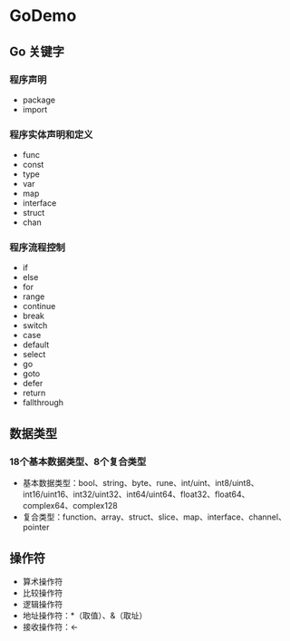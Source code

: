 # GoDemo

## Go 关键字

### 程序声明
- package
- import

### 程序实体声明和定义
- func
- const
- type
- var
- map
- interface
- struct
- chan

### 程序流程控制
- if
- else
- for
- range
- continue
- break
- switch
- case
- default
- select
- go
- goto
- defer
- return
- fallthrough

## 数据类型

### 18个基本数据类型、8个复合类型

- 基本数据类型：bool、string、byte、rune、int/uint、int8/uint8、int16/uint16、int32/uint32、int64/uint64、float32、float64、complex64、complex128
- 复合类型：function、array、struct、slice、map、interface、channel、pointer

## 操作符

- 算术操作符
- 比较操作符
- 逻辑操作符
- 地址操作符：*（取值）、&（取址）
- 接收操作符：<-